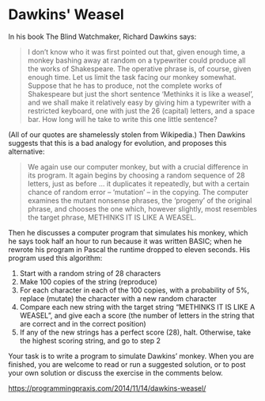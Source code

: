# Dawkins' Weasel

In his book The Blind Watchmaker, Richard Dawkins says:

> I don’t know who it was first pointed out that, given enough time, a monkey bashing away at random on a typewriter could produce all the works of Shakespeare. The operative phrase is, of course, given enough time. Let us limit the task facing our monkey somewhat. Suppose that he has to produce, not the complete works of Shakespeare but just the short sentence ‘Methinks it is like a weasel’, and we shall make it relatively easy by giving him a typewriter with a restricted keyboard, one with just the 26 (capital) letters, and a space bar. How long will he take to write this one little sentence?

(All of our quotes are shamelessly stolen from Wikipedia.) Then Dawkins suggests that this is a bad analogy for evolution, and proposes this alternative:

> We again use our computer monkey, but with a crucial difference in its program. It again begins by choosing a random sequence of 28 letters, just as before … it duplicates it repeatedly, but with a certain chance of random error – ‘mutation’ – in the copying. The computer examines the mutant nonsense phrases, the ‘progeny’ of the original phrase, and chooses the one which, however slightly, most resembles the target phrase, METHINKS IT IS LIKE A WEASEL.

Then he discusses a computer program that simulates his monkey, which he says took half an hour to run because it was written BASIC; when he rewrote his program in Pascal the runtime dropped to eleven seconds. His program used this algorithm:

1. Start with a random string of 28 characters
2. Make 100 copies of the string (reproduce)
3. For each character in each of the 100 copies, with a probability of 5%, replace (mutate) the character with a new random character
4. Compare each new string with the target string “METHINKS IT IS LIKE A WEASEL”, and give each a score (the number of letters in the string that are correct and in the correct position)
5. If any of the new strings has a perfect score (28), halt. Otherwise, take the highest scoring string, and go to step 2

Your task is to write a program to simulate Dawkins’ monkey. When you are finished, you are welcome to read or run a suggested solution, or to post your own solution or discuss the exercise in the comments below.

https://programmingpraxis.com/2014/11/14/dawkins-weasel/